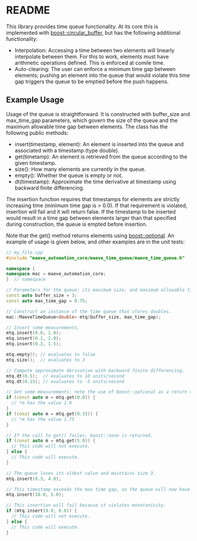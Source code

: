 # README #

This library provides time queue functionality. At its core this is implemented with [boost::circular\_buffer](http://www.boost.org/doc/libs/1_64_0/doc/html/circular_buffer.html), but has the following additional functionality:

* Interpolation: Accessing a time between two elements will linearly interpolate between them. For this to work, elements must have arithmetic operations defined. This is enforced at comile time.
* Auto-clearing: The user can enforce a minimum time gap between elements; pushing an element into the queue that would violate this time gap triggers the queue to be emptied before the push happens.

## Example Usage ##

Usage of the queue is straightforward. It is constructed with buffer\_size and max\_time\_gap parameters, which govern the size of the queue and the maximum allowable time gap between elements. The class has the following public methods:

* insert(timestamp, element): An element is inserted into the queue and associated with a timestamp (type double).
* get(timetamp): An element is retrieved from the queue according to the given timestamp.
* size(): How many elements are currently in the queue.
* empty(): Whether the queue is empty or not.
* dt(timestamp): Approximate the time derivative at timestamp using backward finite differencing.


The insertion function requires that timestamps for elements are strictly increasing time (minimum time gap is > 0.0). If that requirement is violated, insertion will fail and it will return false. If the timestamp to be inserted would result in a time gap between elements larger than that specified during construction, the queue is empted before insertion.

Note that the get() method returns elements using [boost::optional](http://www.boost.org/doc/libs/1_64_0/libs/optional/doc/html/index.html). An example of usage is given below, and other examples are in the unit tests:

```c++
// my_file.cpp
#include "maeve_automation_core/maeve_time_queue/maeve_time_queue.h"

namespace {
namespace mac = maeve_automation_core;
}  // namespace

// Parameters for the queue: its maximum size, and maximum allowable time gap
const auto buffer_size = 3;
const auto max_time_gap = 0.75;

// Construct an instance of the time queue that stores doubles.
mac::MaeveTimeQueue<double> mtq(buffer_size, max_time_gap);

// Insert some measurements.
mtq.insert(0.0, 1.0);
mtq.insert(0.1, 2.0);
mtq.insert(0.2, 1.5);

mtq.empty(); // evaluates to false
mtq.size();  // evaluates to 3

// Compute approximate derivative with backward finite differencing.
mtq.dt(0.5);  // evaluates to 10 units/second
mtq.dt(0.15); // evaluates to -5 units/second

// Get some measurements: note the use of boost::optional as a return container.
if (const auto m = mtq.get(0.0)) {
  // *m has the value 1.0
}
if (const auto m = mtq.get(0.15)) {
  // *m has the value 1.75
}

// If the call to get() failes, boost::none is returned.
if (const auto m = mtq.get(5.0)) {
  // This code will not execute.
} else {
  // This code will execute.
}

// The queue loses its oldest value and maintains size 3.
mtq.insert(0.3, 4.0);

// This timestamp exceeds the max time gap, so the queue will now have size 1.
mtq.insert(10.0, 5.0);

// This insertion will fail because it violates monotonicity.
if (mtq.insert(9.0, 6.0)) {
  // This code will not execute.
} else {
  // This code will execute.
}

```

